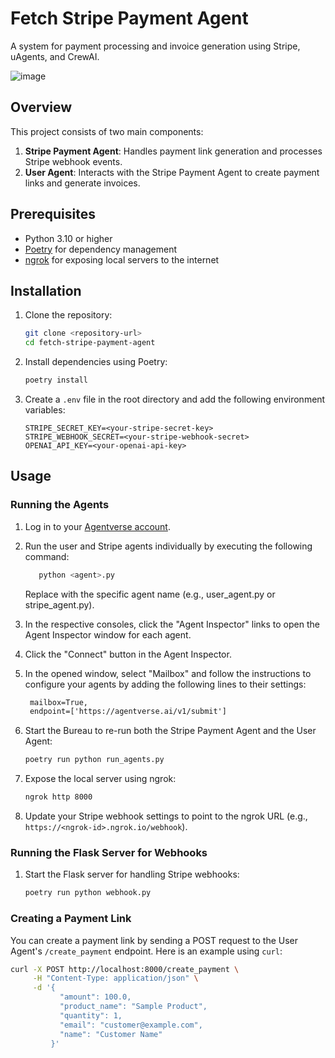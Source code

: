 # Fetch Stripe Payment Agent

A system for payment processing and invoice generation using Stripe, uAgents, and CrewAI.

![image](https://github.com/user-attachments/assets/10574242-3260-4113-9b2a-9c7b314bb7c4)


## Overview

This project consists of two main components:
1. **Stripe Payment Agent**: Handles payment link generation and processes Stripe webhook events.
2. **User Agent**: Interacts with the Stripe Payment Agent to create payment links and generate invoices.

## Prerequisites

- Python 3.10 or higher
- [Poetry](https://python-poetry.org/) for dependency management
- [ngrok](https://ngrok.com/) for exposing local servers to the internet

## Installation

1. Clone the repository:
    ```sh
    git clone <repository-url>
    cd fetch-stripe-payment-agent
    ```

2. Install dependencies using Poetry:
    ```sh
    poetry install
    ```

3. Create a `.env` file in the root directory and add the following environment variables:
    ```env
    STRIPE_SECRET_KEY=<your-stripe-secret-key>
    STRIPE_WEBHOOK_SECRET=<your-stripe-webhook-secret>
    OPENAI_API_KEY=<your-openai-api-key>
    ```

## Usage

### Running the Agents

1. Log in to your [Agentverse account](https://agentverse.ai/).
2. Run the user and Stripe agents individually by executing the following command:
   ```sh
      python <agent>.py
   ```
   Replace <agent> with the specific agent name (e.g., user_agent.py or stripe_agent.py).
3. In the respective consoles, click the "Agent Inspector" links to open the Agent Inspector window for each agent.
4. Click the "Connect" button in the Agent Inspector.
5. In the opened window, select "Mailbox" and follow the instructions to configure your agents by adding the following lines to their settings:
   ```txt
    mailbox=True,
    endpoint=['https://agentverse.ai/v1/submit']
   ```
6. Start the Bureau to re-run both the Stripe Payment Agent and the User Agent:
    ```sh
    poetry run python run_agents.py
    ```

7. Expose the local server using ngrok:
    ```sh
    ngrok http 8000
    ```

8. Update your Stripe webhook settings to point to the ngrok URL (e.g., `https://<ngrok-id>.ngrok.io/webhook`).

### Running the Flask Server for Webhooks

1. Start the Flask server for handling Stripe webhooks:
    ```sh
    poetry run python webhook.py
    ```

### Creating a Payment Link

You can create a payment link by sending a POST request to the User Agent's `/create_payment` endpoint. Here is an example using `curl`:

```sh
curl -X POST http://localhost:8000/create_payment \
     -H "Content-Type: application/json" \
     -d '{
           "amount": 100.0,
           "product_name": "Sample Product",
           "quantity": 1,
           "email": "customer@example.com",
           "name": "Customer Name"
         }'
```